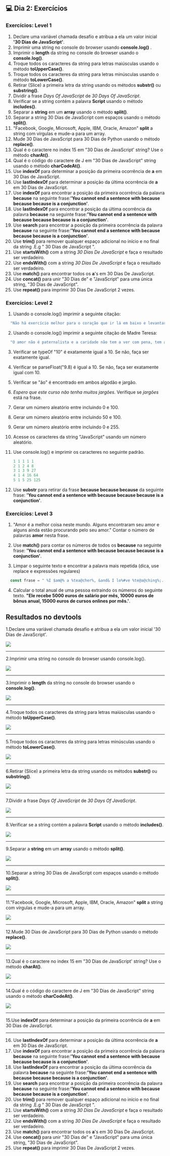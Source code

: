 ## 💻 Dia 2: Exercícios

### Exercícios: Level 1

1. Declare uma variável chamada desafio e atribua a ela um valor inicial **'30 Dias de JavaScript'**. 
2. Imprimir uma string no console do browser usando __console.log()__ .
3. Imprimir o __length__ da string no console do browser usando o __console.log()__.
4. Troque todos os caracteres da string para letras maiúsculas usando o método __toUpperCase()__.
5. Troque todos os caracteres da string para letras minúsculas usando o método __toLowerCase()__.
6. Retirar (Slice) a primeira letra da string usando os métodos __substr()__ ou __substring()__. 
7. Dividir a frase *Days Of JavaScript* de *30 Days Of JavaScript*.
8. Verificar se a string contém a palavra __Script__ usando o método __includes()__.
9. Separar a __string__ em um __array__ usando o método __split()__.
10. Separar a string 30 Dias de JavaScript com espaços usando o método __split()__.
11. "Facebook, Google, Microsoft, Apple, IBM, Oracle, Amazon" __split__ a string com vírgulas e mude-a para um array. 
12. Mude 30 Dias de JavaScript para 30 Dias de Python usando o método __replace()__.
13. Qual é o caractere no index 15 em "30 Dias de JavaScript' string? Use o método __charAt()__.
14. Qual é o código do caractere de J em "30 Dias de JavaScript" string usando o método __charCodeAt()__.
15. Use __indexOf__ para determinar a posição da primeira ocorrência de __a__ em 30 Dias de JavaScript.
16. Use __lastIndexOf__ para determinar a posição da última ocorrência de __a__ em 30 Dias de JavaScript.
17. Use __indexOf__ para encontrar a posição da primeira ocorrência da palavra __because__ na seguinte frase:__'You cannot end a sentence with because because because is a conjunction'__.
18. Use __lastIndexOf__ para encontrar a posição da última ocorrência da palavra __because__ na seguinte frase:__'You cannot end a sentence with because because because is a conjunction'__.
19. Use __search__ para encontrar a posição da primeira ocorrência da palavra __because__ na seguinte frase:__'You cannot end a sentence with because because because is a conjunction'__.
20. Use __trim()__ para remover qualquer espaço adicional no início e no final da string .E.g "   30 Dias de JavaScript   ".
21. Use __startsWith()__ com a string *30 Dias De JavaScript* e faça o resultado ser verdadeiro.
22. Use __endsWith()__ com a string *30 Dias De JavaScript* e faça o resultado ser verdadeiro.
23. Use __match()__ para encontrar todos os __a__'s em 30 Dias De JavaScript.
24. Use __concat()__ para unir "30 Dias de" e "JavaScript" para uma única string, "30 Dias de JavaScript".
25. Use __repeat()__ para imprimir 30 Dias De JavaScript 2 vezes.

### Exercícios: Level 2

1. Usando o console.log() imprimir a seguinte citação:
  ```sh
    "Não há exercício melhor para o coração que ir lá em baixo e levantar as pessoas" by John Holmes nos ensina a ajudar outras pessoas.
  ```

2. Usando o console.log() imprimir a seguinte citação de Madre Teresa:
  ```sh
    "O amor não é paternalista e a caridade não tem a ver com pena, tem a ver com amor. Caridade e amor são a mesma coisa – com a caridade você dá amor, então não dê apenas dinheiro, mas estenda sua mão."
  ```

3. Verificar se typeOf "10" é exatamente igual a 10. Se não, faça ser exatamente igual.
4. Verificar se parseFloat("9.8) é igual a 10. Se não, faça ser exatamente igual com 10.
5. Verificar se "ão" é encontrado em ambos algodão e jargão.
6. _Espero que este curso não tenha muitos jargões_. Verifique se _jargões_ está na frase. 
7. Gerar um número aleatório entre incluindo 0 e 100.
8. Gerar um número aleatório entre incluindo 50 e 100.
9. Gerar um número aleatório entre incluindo 0 e 255.
10. Acesse os caracteres da string "JavaScript" usando um número aleatório.
11. Use console.log() e imprimir os caracteres no seguinte padrão.
    ```js
    1 1 1 1 1
    2 1 2 4 8
    3 1 3 9 27
    4 1 4 16 64
    5 1 5 25 125
    ```

12. Use __substr__ para retirar da frase __because because because__ da seguinte frase: __'You cannot end a sentence with because because because is a conjunction'__.

### Exercícios: Level 3

1. "Amor é a melhor coisa neste mundo. Alguns encontraram seu amor e alguns ainda estão procurando pelo seu amor." Contar o número de palavras __amor__ nesta frase.

2. Use __match()__ para contar os números de todos os __because__ na seguinte frase: __'You cannot end a sentence with because because because is a conjunction'__.  

3. Limpar o seguinte texto e encontrar a palavra mais repetida (dica, use replace e expressões regulares)
  ```js
    const frase = " %I $am@% a %tea@cher%, &and& I lo%#ve %te@a@ching%;. The@re $is no@th@ing; &as& mo@re rewarding as educa@ting &and& @emp%o@weri@ng peo@ple. ;I found tea@ching m%o@re interesting tha@n any ot#her %jo@bs. %Do@es thi%s mo@tiv#ate yo@u to be a tea@cher!? %Th#is 30#Days&OfJavaScript &is al@so $the $resu@lt of &love& of tea&ching "
  ```  

4. Calcular o total anual de uma pessoa extraindo os números do seguinte texto. __"Ele recebe 5000 euros de salário por mês, 10000 euros de bônus anual, 15000 euros de cursos onlines por mês.'__. 

## Resultados no devtools

1.Declare uma variável chamada desafio e atribua a ela um valor inicial '30 Dias de JavaScript'.

<img src="./assets/images/image.png" >

---

2.Imprimir uma string no console do browser usando console.log().

<img src="./assets/images/image2.png">

---

3.Imprimir o __length__ da string no console do browser usando o __console.log()__.

<img src="./assets/images/image3.png">

---

4.Troque todos os caracteres da string para letras maiúsculas usando o método __toUpperCase()__.

<img src="./assets/images/image4.png">

---

5.Troque todos os caracteres da string para letras minúsculas usando o método __toLowerCase()__.

<img src="./assets/images/image5.png">

---

6.Retirar (Slice) a primeira letra da string usando os métodos __substr()__ ou __substring()__. 

<img src="./assets/images/image6.png">

---

7.Dividir a frase *Days Of JavaScript* de *30 Days Of JavaScript*.

<img src="./assets/images/image7.png">

---

8.Verificar se a string contém a palavra __Script__ usando o método __includes()__.

<img src="./assets/images/image8.png">

---

9.Separar a __string__ em um __array__ usando o método __split()__.

<img src="./assets/images/image9.png">

---

10.Separar a string 30 Dias de JavaScript com espaços usando o método __split()__.

<img src="./assets/images/image10.png">

---

11."Facebook, Google, Microsoft, Apple, IBM, Oracle, Amazon" __split__ a string com vírgulas e mude-a para um array. 

<img src="./assets/images/image11.png">

---

12.Mude 30 Dias de JavaScript para 30 Dias de Python usando o método __replace()__.

<img src="./assets/images/image12.png">

---

13.Qual é o caractere no index 15 em "30 Dias de JavaScript' string? Use o método __charAt()__.

<img src="./assets/images/image13.png">

---

14.Qual é o código do caractere de J em "30 Dias de JavaScript" string usando o método __charCodeAt()__.

<img src="./assets/images/image14.png">

---

15.Use __indexOf__ para determinar a posição da primeira ocorrência de __a__ em 30 Dias de JavaScript.


---
16. Use __lastIndexOf__ para determinar a posição da última ocorrência de __a__ em 30 Dias de JavaScript.
17. Use __indexOf__ para encontrar a posição da primeira ocorrência da palavra __because__ na seguinte frase:__'You cannot end a sentence with because because because is a conjunction'__.
18. Use __lastIndexOf__ para encontrar a posição da última ocorrência da palavra __because__ na seguinte frase:__'You cannot end a sentence with because because because is a conjunction'__.
19. Use __search__ para encontrar a posição da primeira ocorrência da palavra __because__ na seguinte frase:__'You cannot end a sentence with because because because is a conjunction'__.
20. Use __trim()__ para remover qualquer espaço adicional no início e no final da string .E.g "   30 Dias de JavaScript   ".
21. Use __startsWith()__ com a string *30 Dias De JavaScript* e faça o resultado ser verdadeiro.
22. Use __endsWith()__ com a string *30 Dias De JavaScript* e faça o resultado ser verdadeiro.
23. Use __match()__ para encontrar todos os __a__'s em 30 Dias De JavaScript.
24. Use __concat()__ para unir "30 Dias de" e "JavaScript" para uma única string, "30 Dias de JavaScript".
25. Use __repeat()__ para imprimir 30 Dias De JavaScript 2 vezes.